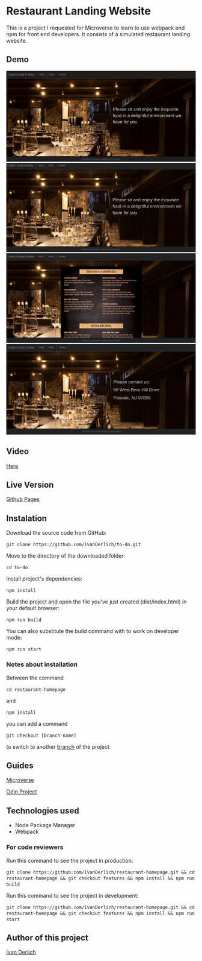 # Restaurant Landing Website

This is a project I requested for Microverse to learn to use webpack and npm for front end developers.
It consists of a simulated restaurant landing website.

## Demo

![](docs/usage.gif)
![](docs/1.png)
![](docs/2.png)
![](docs/3.png)

## Video

[Here](https://www.youtube.com/watch?v=Fy6IHJ96z7k)

## Live Version

[Github Pages](https://ivanderlich.github.io/restaurant-homepage)

## Instalation

Download the source code from GitHub:

    git clone https://github.com/IvanDerlich/to-do.git  

Move to the directory of the downloaded folder:

    cd to-do

Install project's dependencies:

    npm install

Build the project and open the file you've just created (dist/index.html) in your default browser:

    npm run build

You can also substitute the build command with to work on developer mode:

    npm run start  


### Notes about installation

  Between the command 

    cd restaurant-homepage

  and 

    npm install
     
  you can add a command 
    
    git checkout [branch-name]
    
  to switch to another [branch](https://github.com/IvanDerlich/restaurant-homepage/branches) of the project    

## Guides

[Microverse](https://microverse.pathwright.com/library/fast-track-curriculum/69047/path/step/59622983/)

[Odin Project](https://www.theodinproject.com/courses/javascript/lessons/restaurant-page)

## Technologies used

- Node Package Manager
- Webpack

### For code reviewers

Run this command to see the project in production:

    git clone https://github.com/IvanDerlich/restaurant-homepage.git && cd restaurant-homepage && git checkout features && npm install && npm run build

Run this command to see the project in development:

    git clone https://github.com/IvanDerlich/restaurant-homepage.git && cd restaurant-homepage && git checkout features && npm install && npm run start

## Author of this project

[Ivan Derlich](https://github.com/IvanDerlich/)
